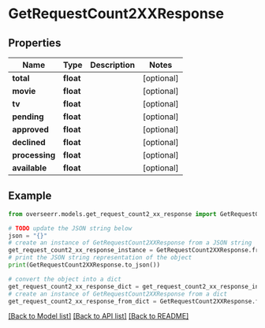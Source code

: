 # GetRequestCount2XXResponse


## Properties

Name | Type | Description | Notes
------------ | ------------- | ------------- | -------------
**total** | **float** |  | [optional] 
**movie** | **float** |  | [optional] 
**tv** | **float** |  | [optional] 
**pending** | **float** |  | [optional] 
**approved** | **float** |  | [optional] 
**declined** | **float** |  | [optional] 
**processing** | **float** |  | [optional] 
**available** | **float** |  | [optional] 

## Example

```python
from overseerr.models.get_request_count2_xx_response import GetRequestCount2XXResponse

# TODO update the JSON string below
json = "{}"
# create an instance of GetRequestCount2XXResponse from a JSON string
get_request_count2_xx_response_instance = GetRequestCount2XXResponse.from_json(json)
# print the JSON string representation of the object
print(GetRequestCount2XXResponse.to_json())

# convert the object into a dict
get_request_count2_xx_response_dict = get_request_count2_xx_response_instance.to_dict()
# create an instance of GetRequestCount2XXResponse from a dict
get_request_count2_xx_response_from_dict = GetRequestCount2XXResponse.from_dict(get_request_count2_xx_response_dict)
```
[[Back to Model list]](../README.md#documentation-for-models) [[Back to API list]](../README.md#documentation-for-api-endpoints) [[Back to README]](../README.md)


